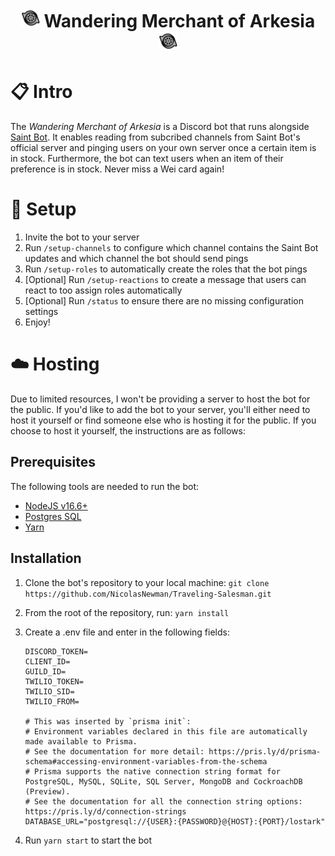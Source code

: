 <h1 align="center"><img src="./assets/icon_object.png" width="30px"> Wandering Merchant of Arkesia <img src="./assets/icon_object.png" width="30px"></h1>

# 📋 Intro

The _Wandering Merchant of Arkesia_ is a Discord bot that runs alongside [Saint Bot](https://saint-bot.webflow.io/). It enables reading from subcribed channels from Saint Bot's official server and pinging users on your own server once a certain item is in stock. Furthermore, the bot can text users when an item of their preference is in stock. Never miss a Wei card again!

# 🚧 Setup

1. Invite the bot to your server
2. Run `/setup-channels` to configure which channel contains the Saint Bot updates and which channel the bot should send pings
3. Run `/setup-roles` to automatically create the roles that the bot pings
4. [Optional] Run `/setup-reactions` to create a message that users can react to too assign roles automatically
5. [Optional] Run `/status` to ensure there are no missing configuration settings
6. Enjoy!

# ☁️ Hosting

Due to limited resources, I won't be providing a server to host the bot for the public. If you'd like to add the bot to your server, you'll either need to host it yourself or find someone else who is hosting it for the public. If you choose to host it yourself, the instructions are as follows:

## Prerequisites

The following tools are needed to run the bot:

- [NodeJS v16.6+](https://nodejs.org/en/download/)
- [Postgres SQL](https://www.postgresql.org/download/)
- [Yarn](https://yarnpkg.com/)

## Installation

1. Clone the bot's repository to your local machine: `git clone https://github.com/NicolasNewman/Traveling-Salesman.git`
2. From the root of the repository, run: `yarn install`
3. Create a .env file and enter in the following fields:

   ```
   DISCORD_TOKEN=
   CLIENT_ID=
   GUILD_ID=
   TWILIO_TOKEN=
   TWILIO_SID=
   TWILIO_FROM=

   # This was inserted by `prisma init`:
   # Environment variables declared in this file are automatically made available to Prisma.
   # See the documentation for more detail: https://pris.ly/d/prisma-schema#accessing-environment-variables-from-the-schema
   # Prisma supports the native connection string format for PostgreSQL, MySQL, SQLite, SQL Server, MongoDB and CockroachDB (Preview).
   # See the documentation for all the connection string options: https://pris.ly/d/connection-strings
   DATABASE_URL="postgresql://{USER}:{PASSWORD}@{HOST}:{PORT}/lostark"
   ```

4. Run `yarn start` to start the bot
